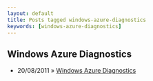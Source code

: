 ```yaml
---
layout: default
title: Posts tagged windows-azure-diagnostics
keywords: [windows-azure-diagnostics]
---
```

<h2 class="category">Windows Azure Diagnostics</h2>
<ul class="posts">
<li>
<p>
<span class="date">20/08/2011</span> &raquo;
<a href="/blog/windows-azure-diagnostics">Windows Azure Diagnostics</a>
</p>
</li>
</ul>

